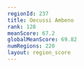 ```yaml
---
regionId: 237
title: Oecussi Ambeno
rank: 128
meanScore: 67.2
globalMeanScore: 69.82
numRegions: 220
layout: region_score
---
```

